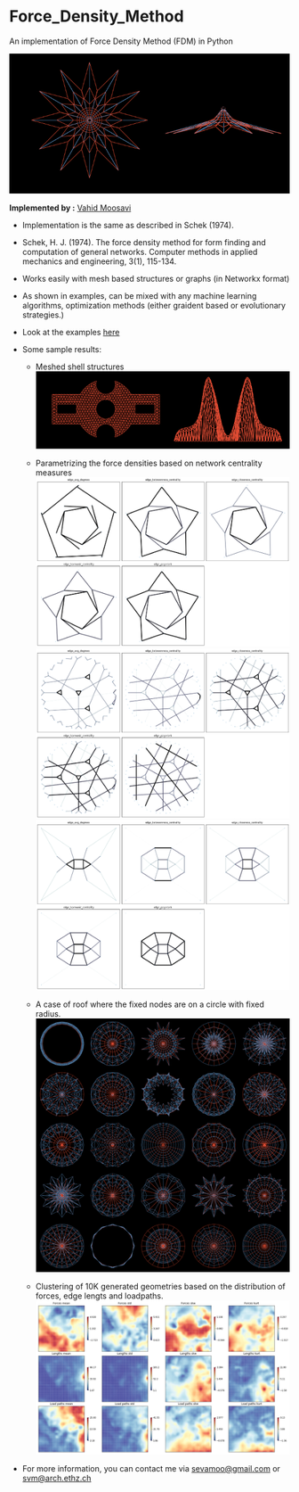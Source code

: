 # Force_Density_Method
An implementation of Force Density Method (FDM) in Python

![](Images/sign.png)

**Implemented by :** [Vahid Moosavi](https://www.vahidmoosavi.me)


- Implementation is the same as described in Schek (1974). 
- 	Schek, H. J. (1974). The force density method for form finding and computation of general networks. Computer methods in applied mechanics and engineering, 3(1), 115-134.


- Works easily with mesh based structures or graphs (in Networkx format)
- As shown in examples, can be mixed with any machine learning algorithms, optimization methods (either graident based or evolutionary strategies.)

- Look at the examples [here](https://nbviewer.jupyter.org/github/sevamoo/Force_Density_Method/tree/master/) 


- Some sample results:
	- Meshed shell structures 
	![](Images/mesh.png)
	- Parametrizing the force densities based on network centrality measures
	![](Images/7.png)
	![](Images/3.png)
	![](Images/4.png) 

	- A case of roof where the fixed nodes are on a circle with fixed radius.
	![](Images/8x8.png)

	- Clustering of 10K generated geometries based on the distribution of forces, edge lengts and loadpaths.
	![](Images/SOM.png) 

* For more information, you can contact me via sevamoo@gmail.com or svm@arch.ethz.ch